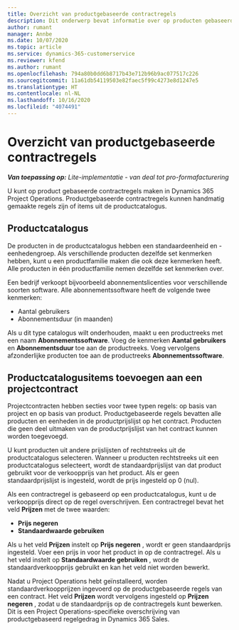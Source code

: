 ```yaml
---
title: Overzicht van productgebaseerde contractregels
description: Dit onderwerp bevat informatie over op producten gebaseerde contractregels.
author: rumant
manager: Annbe
ms.date: 10/07/2020
ms.topic: article
ms.service: dynamics-365-customerservice
ms.reviewer: kfend
ms.author: rumant
ms.openlocfilehash: 794a80b0dd6b8717b43e712b96b9ac077517c226
ms.sourcegitcommit: 11a61db54119503e82faec5f99c4273e8d1247e5
ms.translationtype: HT
ms.contentlocale: nl-NL
ms.lasthandoff: 10/16/2020
ms.locfileid: "4074491"
---
```

# <a name="product-based-contract-lines-overview"></a>Overzicht van productgebaseerde contractregels

_**Van toepassing op:** Lite-implementatie - van deal tot pro-formafacturering_

U kunt op product gebaseerde contractregels maken in Dynamics 365 Project Operations. Productgebaseerde contractregels kunnen handmatig gemaakte regels zijn of items uit de productcatalogus.

## <a name="product-catalog"></a>Productcatalogus

De producten in de productcatalogus hebben een standaardeenheid en -eenhedengroep. Als verschillende producten dezelfde set kenmerken hebben, kunt u een productfamilie maken die ook deze kenmerken heeft. Alle producten in één productfamilie nemen dezelfde set kenmerken over.

Een bedrijf verkoopt bijvoorbeeld abonnementslicenties voor verschillende soorten software. Alle abonnementssoftware heeft de volgende twee kenmerken:

- Aantal gebruikers
- Abonnementsduur (in maanden)

Als u dit type catalogus wilt onderhouden, maakt u een productreeks met een naam **Abonnementssoftware**. Voeg de kenmerken **Aantal gebruikers** en **Abonnementsduur** toe aan de productreeks. Voeg vervolgens afzonderlijke producten toe aan de productreeks **Abonnementssoftware**.

## <a name="add-product-catalog-items-to-a-project-contract"></a>Productcatalogusitems toevoegen aan een projectcontract

Projectcontracten hebben secties voor twee typen regels: op basis van project en op basis van product. Productgebaseerde regels bevatten alle producten en eenheden in de productprijslijst op het contract. Producten die geen deel uitmaken van de productprijslijst van het contract kunnen worden toegevoegd.

U kunt producten uit andere prijslijsten of rechtstreeks uit de productcatalogus selecteren. Wanneer u producten rechtstreeks uit een productcatalogus selecteert, wordt de standaardprijslijst van dat product gebruikt voor de verkoopprijs van het product. Als er geen standaardprijslijst is ingesteld, wordt de prijs ingesteld op 0 (nul).

Als een contractregel is gebaseerd op een productcatalogus, kunt u de verkoopprijs direct op de regel overschrijven. Een contractregel bevat het veld **Prijzen** met de twee waarden:

- **Prijs negeren**
- **Standaardwaarde gebruiken**

Als u het veld **Prijzen** instelt op **Prijs negeren** , wordt er geen standaardprijs ingesteld. Voer een prijs in voor het product in op de contractregel. Als u het veld instelt op **Standaardwaarde gebruiken** , wordt de standaardverkoopprijs gebruikt en kan het veld niet worden bewerkt.

Nadat u Project Operations hebt geïnstalleerd, worden standaardverkoopprijzen ingevoerd op de productgebaseerde regels van een contract. Het veld **Prijzen** wordt vervolgens ingesteld op **Prijzen negeren** , zodat u de standaardprijs op de contractregels kunt bewerken. Dit is een Project Operations-specifieke overschrijving van productgebaseerd regelgedrag in Dynamics 365 Sales.
